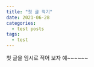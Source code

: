 ```yaml
---
title: "첫 글 적기"
date: 2021-06-28
categories:
  - test posts
tags:
  - test
---
```


첫 글을 임시로 적어 보자
예~~~~~~
